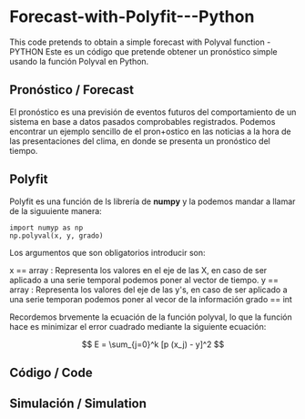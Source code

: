 # Forecast-with-Polyfit---Python
This code pretends to obtain a simple forecast with Polyval function - PYTHON
Este es un código que pretende obtener un pronóstico simple usando la función Polyval en Python. 

## Pronóstico / Forecast
El pronóstico es una previsión de eventos futuros del comportamiento de un sistema en base a datos pasados comprobables registrados. Podemos encontrar un ejemplo sencillo de el pron+ostico en las noticias a la hora de las presentaciones del clima, en donde se presenta un pronóstico del tiempo. 


## Polyfit
Polyfit es una función de ls librería de **numpy** y la podemos mandar a llamar de la siguuiente manera: 

```
import numyp as np
np.polyval(x, y, grado)
```
Los argumentos que son obligatorios introducir son:

x == array : Representa los valores en el eje de las X, en caso de ser aplicado a una serie temporal podemos poner al vector de tiempo.
y == array : Representa los valores del eje de las y's, en caso de ser aplicado a una serie temporan podemos poner al vecor de la información
grado == int 

Recordemos brvemente la ecuación de la función polyval, lo que la función hace es minimizar el error cuadrado mediante la siguiente ecuación:


$$ E = \sum_{j=0}^k [p (x_j) - y]^2 $$


## Código / Code





## Simulación / Simulation






